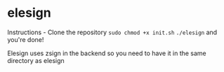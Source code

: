 # elesign

Instructions - 
Clone the repository
`sudo chmod +x init.sh`
`./elesign`
and you're done!

Elesign uses zsign in the backend so you need to have it in the same directory as elesign